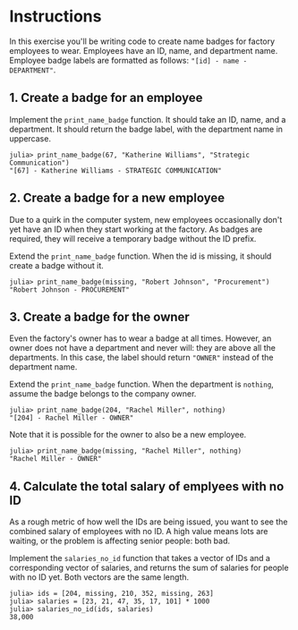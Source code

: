 # Instructions

In this exercise you'll be writing code to create name badges for factory employees to wear. Employees have an ID, name, and department name. Employee badge labels are formatted as follows: `"[id] - name - DEPARTMENT"`.

## 1. Create a badge for an employee

Implement the `print_name_badge` function. It should take an ID, name, and a department. It should return the badge label, with the department name in uppercase.

```julia-repl
julia> print_name_badge(67, "Katherine Williams", "Strategic Communication")
"[67] - Katherine Williams - STRATEGIC COMMUNICATION"
```

## 2. Create a badge for a new employee

Due to a quirk in the computer system, new employees occasionally don't yet have an ID when they start working at the factory. As badges are required, they will receive a temporary badge without the ID prefix.

Extend the `print_name_badge` function. When the id is missing, it should create a badge without it.

```julia-repl
julia> print_name_badge(missing, "Robert Johnson", "Procurement")
"Robert Johnson - PROCUREMENT"
```

## 3. Create a badge for the owner

Even the factory's owner has to wear a badge at all times. However, an owner does not have a department and never will: they are above all the departments. In this case, the label should return `"OWNER"` instead of the department name.

Extend the `print_name_badge` function. When the department is `nothing`, assume the badge belongs to the company owner.

```julia-repl
julia> print_name_badge(204, "Rachel Miller", nothing)
"[204] - Rachel Miller - OWNER"
```

Note that it is possible for the owner to also be a new employee.

```julia-repl
julia> print_name_badge(missing, "Rachel Miller", nothing)
"Rachel Miller - OWNER"
```

## 4. Calculate the total salary of emplyees with no ID

As a rough metric of how well the IDs are being issued, you want to see the combined salary of employees with no ID. A high value means lots are waiting, or the problem is affecting senior people: both bad.

Implement the `salaries_no_id` function that takes a vector of IDs and a corresponding vector of salaries, and returns the sum of salaries for people with no ID yet. Both vectors are the same length.

```julia-repl
julia> ids = [204, missing, 210, 352, missing, 263]
julia> salaries = [23, 21, 47, 35, 17, 101] * 1000
julia> salaries_no_id(ids, salaries)
38,000
```
